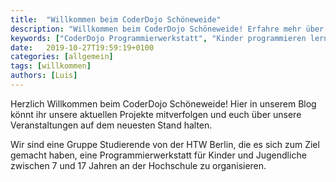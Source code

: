 ```yaml
---
title:  "Willkommen beim CoderDojo Schöneweide"
description: "Willkommen beim CoderDojo Schöneweide! Erfahre mehr über unsere Programmierwerkstatt für Kinder und Jugendliche an der HTW Berlin. Bleib auf dem Laufenden über unsere Projekte und Veranstaltungen."
keywords: ["CoderDojo Programmierwerkstatt", "Kinder programmieren lernen", "Jugendliche programmieren", "HTW-Berlin Veranstaltungen", "Programmierkurse", "Workshops Kinder", "Jugendliche programmieren", "Hochschule Programmierkurse", "Coding Events", "Tech Workshops"]
date:   2019-10-27T19:59:19+0100
categories: [allgemein]
tags: [willkommen]
authors: [Luis]
---
```

Herzlich Willkommen beim CoderDojo Schöneweide! Hier in unserem Blog könnt ihr unsere aktuellen Projekte mitverfolgen und euch über unsere Veranstaltungen auf dem neuesten Stand halten.

Wir sind eine Gruppe Studierende von der HTW Berlin, die es sich zum Ziel gemacht haben, eine Programmierwerkstatt für Kinder und Jugendliche zwischen 7 und 17 Jahren an der Hochschule zu organisieren.
